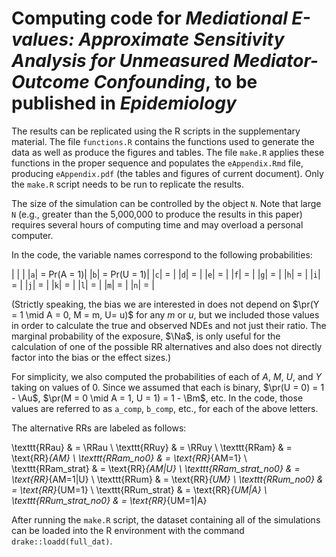 # Computing code for *Mediational E-values: Approximate Sensitivity Analysis for Unmeasured Mediator-Outcome Confounding*, to be published in *Epidemiology*

The results can be replicated using the R scripts in the supplementary material. The file `functions.R` contains the functions used to generate the data as well as produce the figures and tables. The file `make.R` applies these functions in the proper sequence and populates the `eAppendix.Rmd` file, producing `eAppendix.pdf` (the tables and figures of current document). Only the `make.R` script needs to be run to replicate the results.

The size of the simulation can be controlled by the object `N`. Note that large `N` (e.g., greater than the 5,000,000 to produce the results in this paper) requires several hours of computing time and may overload a personal computer.

In the code, the variable names correspond to the following probabilities:

| | |
|`a`| = Pr(A = 1)|
|`b`| = Pr(U = 1)|
|`c`| = |
|`d`| = |
|`e`| = |
|`f`| = |
|`g`| = |
|`h`| = |
|`i`| = |
|`j`| = |
|`k`| = |
|`l`| = |
|`m`| = |
|`n`| = |

(Strictly speaking, the bias we are interested in does not depend on $\pr(Y = 1 \mid A = 0, M = m, U= u)$ for any $m$ or $u$, but we included those values in order to calculate the true and observed NDEs and not just their ratio. The marginal probability of the exposure, $\Na$, is only useful for the calculation of one of the possible RR alternatives and also does not directly factor into the bias or the effect sizes.)

For simplicity, we also computed the probabilities of each of $A$, $M$, $U$, and $Y$ taking on values of 0. Since we assumed that each is binary, $\pr(U = 0) = 1 - \Au$, $\pr(M = 0 \mid A = 1, U = 1) = 1 - \Bm$, etc. In the code, those values are referred to as `a_comp`, `b_comp`, etc., for each of the above letters.

The alternative RRs are labeled as follows:

\texttt{RRau} & = \RRau \\
\texttt{RRuy} & = \RRuy \\
\texttt{RRam} & = \text{RR}_{AM} \\
\texttt{RRam\_no0} & = \text{RR}_{AM=1} \\
\texttt{RRam\_strat} & = \text{RR}_{AM|U} \\
\texttt{RRam\_strat\_no0} & = \text{RR}_{AM=1|U} \\
\texttt{RRum} & = \text{RR}_{UM} \\
\texttt{RRum\_no0} & = \text{RR}_{UM=1} \\
\texttt{RRum\_strat} & = \text{RR}_{UM|A} \\
\texttt{RRum\_strat\_no0} & = \text{RR}_{UM=1|A}


After running the `make.R` script, the dataset containing all of the simulations can be loaded into the R environment with the command `drake::loadd(full_dat)`.
